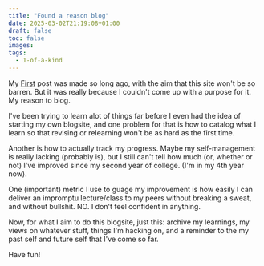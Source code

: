 ```yaml
---
title: "Found a reason blog"
date: 2025-03-02T21:19:08+01:00
draft: false
toc: false
images:
tags:
  - 1-of-a-kind
---
```


My [First](https://gyreas.github.com/posts/2024/11/first) post was made so long ago, with the aim that this site won't be so barren. But it was really because I couldn't come up with a purpose for it.
My reason to blog.

I've been trying to learn alot of things far before I even had the idea of starting my own blogsite, and one problem for that is how to catalog what I learn so that revising or relearning won't be as hard as the first time.

Another is how to actually track my progress. Maybe my self-management is really lacking (probably is), but I still can't tell how much (or, whether or not) I've improved since my second year of college. (I'm in my 4th year now).

One (important) metric I use to guage my improvement is how easily I can deliver an impromptu lecture/class to my peers without breaking a sweat, and without bullshit. NO. I don't feel confident in anything.

Now, for what I aim to do this blogsite, just this: archive my learnings, my views on whatever stuff, things I'm hacking on, and a reminder to the my past self and future self that I've come so far.

Have fun!
